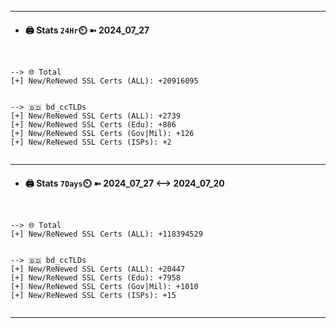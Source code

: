 

---
- #### 🖨️ **Stats** `24Hr`⏲️ ➼ 2024_07_27
```console


--> 🌐 Total
[+] New/ReNewed SSL Certs (ALL): +20916095


--> 🇧🇩 bd_ccTLDs
[+] New/ReNewed SSL Certs (ALL): +2739
[+] New/ReNewed SSL Certs (Edu): +886
[+] New/ReNewed SSL Certs (Gov|Mil): +126
[+] New/ReNewed SSL Certs (ISPs): +2


```

---
- #### 🖨️ **Stats** `7Days`⏲️ ➼ 2024_07_27 <--> 2024_07_20
```console


--> 🌐 Total
[+] New/ReNewed SSL Certs (ALL): +118394529


--> 🇧🇩 bd_ccTLDs
[+] New/ReNewed SSL Certs (ALL): +20447
[+] New/ReNewed SSL Certs (Edu): +7958
[+] New/ReNewed SSL Certs (Gov|Mil): +1010
[+] New/ReNewed SSL Certs (ISPs): +15


```

---

